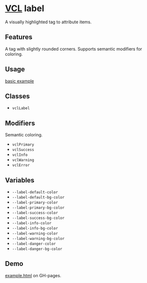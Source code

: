 # [VCL](https://github.com/vcl/vcl/doc) label

A visually highlighted tag to attribute items.

## Features

A tag with slightly rounded corners.
Supports semantic modifiers for coloring.

## Usage

[basic example](/demo/example.html)

## Classes

- `vclLabel`

## Modifiers

Semantic coloring.

- `vclPrimary`
- `vclSuccess`
- `vclInfo`
- `vclWarning`
- `vclError`

## Variables

- `--label-default-color`
- `--label-default-bg-color`
- `--label-primary-color`
- `--label-primary-bg-color`
- `--label-success-color`
- `--label-success-bg-color`
- `--label-info-color`
- `--label-info-bg-color`
- `--label-warning-color`
- `--label-warning-bg-color`
- `--label-danger-color`
- `--label-danger-bg-color`

## Demo

[example.html](/demo/example.html) on GH-pages.
